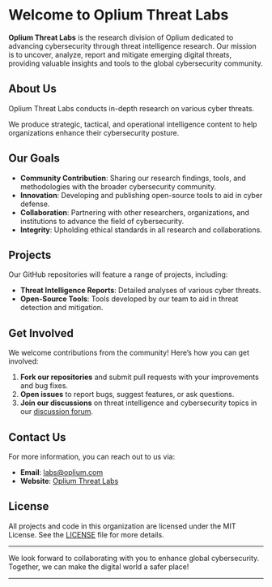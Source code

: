 # Welcome to Oplium Threat Labs

**Oplium Threat Labs** is the research division of Oplium dedicated to advancing cybersecurity through threat intelligence research. Our mission is to uncover, analyze, report and mitigate emerging digital threats, providing valuable insights and tools to the global cybersecurity community.

## About Us

Oplium Threat Labs conducts in-depth research on various cyber threats.

We produce strategic, tactical, and operational intelligence content to help organizations enhance their cybersecurity posture.

## Our Goals

- **Community Contribution**: Sharing our research findings, tools, and methodologies with the broader cybersecurity community.
- **Innovation**: Developing and publishing open-source tools to aid in cyber defense.
- **Collaboration**: Partnering with other researchers, organizations, and institutions to advance the field of cybersecurity.
- **Integrity**: Upholding ethical standards in all research and collaborations.

## Projects

Our GitHub repositories will feature a range of projects, including:
- **Threat Intelligence Reports**: Detailed analyses of various cyber threats.
- **Open-Source Tools**: Tools developed by our team to aid in threat detection and mitigation.

## Get Involved

We welcome contributions from the community! Here’s how you can get involved:
1. **Fork our repositories** and submit pull requests with your improvements and bug fixes.
2. **Open issues** to report bugs, suggest features, or ask questions.
3. **Join our discussions** on threat intelligence and cybersecurity topics in our [discussion forum](https://github.com/orgs/OpliumThreatLabs/discussions).

## Contact Us

For more information, you can reach out to us via:
- **Email**: [labs@oplium.com](mailto:labs@oplium.com)
- **Website**: [Oplium Threat Labs](https://oplium.com/threatlabs)

## License

All projects and code in this organization are licensed under the MIT License. See the [LICENSE](LICENSE) file for more details.

---

We look forward to collaborating with you to enhance global cybersecurity. Together, we can make the digital world a safer place!

---
